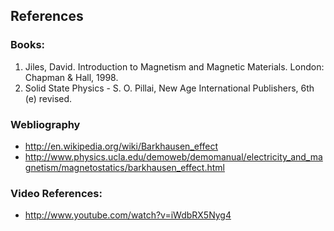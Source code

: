 ## References 

### Books:
1. Jiles, David. Introduction to Magnetism and Magnetic Materials. London: Chapman & Hall, 1998.
2. Solid State Physics - S. O. Pillai, New Age International Publishers, 6th (e) revised.

### Webliography
- http://en.wikipedia.org/wiki/Barkhausen_effect
- http://www.physics.ucla.edu/demoweb/demomanual/electricity_and_magnetism/magnetostatics/barkhausen_effect.html

### Video References:
- http://www.youtube.com/watch?v=iWdbRX5Nyg4


 
